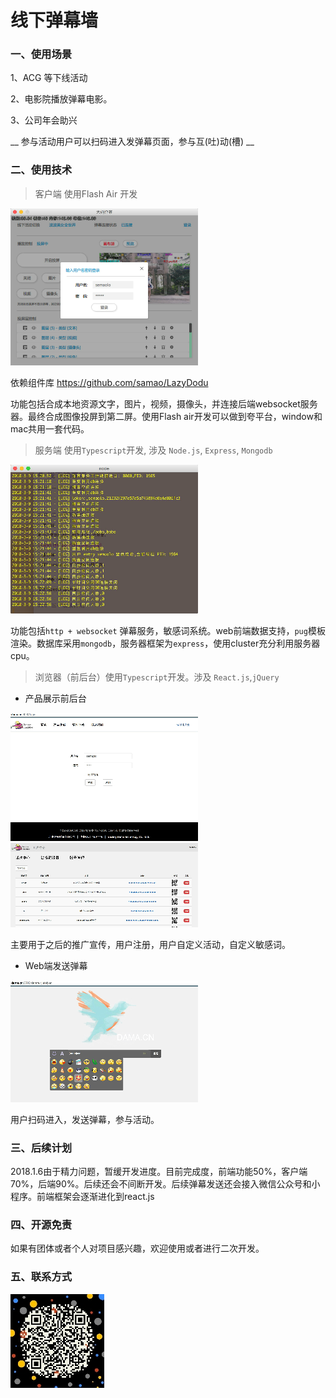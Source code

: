 # 线下弹幕墙

### 一、使用场景


1、ACG 等下线活动

2、电影院播放弹幕电影。

3、公司年会助兴

__ 参与活动用户可以扫码进入发弹幕页面，参与互(吐)动(槽) __


### 二、使用技术

> 客户端 使用Flash Air 开发


![](help/client.png)

依赖组件库 <https://github.com/samao/LazyDodu>

功能包括合成本地资源文字，图片，视频，摄像头，并连接后端websocket服务器。最终合成图像投屏到第二屏。使用Flash air开发可以做到夸平台，window和mac共用一套代码。


> 服务端 使用`Typescript`开发, 涉及 `Node.js`, `Express`, `Mongodb`


![](help/server.png)

功能包括`http + websocket` 弹幕服务，敏感词系统。web前端数据支持，`pug`模板渲染。数据库采用`mongodb`，服务器框架为`express`，使用cluster充分利用服务器cpu。

> 浏览器（前后台）使用`Typescript`开发。涉及 `React.js`,`jQuery`

+ 产品展示前后台

![](help/font.png)
![](help/ucenter.png)

主要用于之后的推广宣传，用户注册，用户自定义活动，自定义敏感词。


+ Web端发送弹幕

![](help/sender.png)

用户扫码进入，发送弹幕，参与活动。

### 三、后续计划

2018.1.6由于精力问题，暂缓开发进度。目前完成度，前端功能50%，客户端70%，后端90%。后续还会不间断开发。后续弹幕发送还会接入微信公众号和小程序。前端框架会逐渐进化到react.js

### 四、开源免责

如果有团体或者个人对项目感兴趣，欢迎使用或者进行二次开发。

### 五、联系方式

![](help/Wechat.jpg)